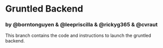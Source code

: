 # Gruntled Backend

### by @borntonguyen & @leepriscilla & @rickyg365 & @cvraut

This branch contains the code and instructions to launch the gruntled backend.